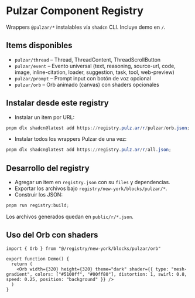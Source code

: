 # Pulzar Component Registry

Wrappers `@pulzar/*` instalables vía `shadcn` CLI. Incluye demo en `/`.

## Items disponibles

- `pulzar/thread` – Thread, ThreadContent, ThreadScrollButton
- `pulzar/event` – Evento universal (text, reasoning, source-url, code, image, inline-citation, loader, suggestion, task, tool, web-preview)
- `pulzar/prompt` – Prompt input con botón de voz opcional
- `pulzar/orb` – Orb animado (canvas) con shaders opcionales

## Instalar desde este registry

- Instalar un item por URL:
```powershell
pnpm dlx shadcn@latest add https://registry.pulz.ar/r/pulzar/orb.json;
```

- Instalar todos los wrappers Pulzar de una vez:
```powershell
pnpm dlx shadcn@latest add https://registry.pulz.ar/r/all.json;
```

## Desarrollo del registry

- Agregar un item en `registry.json` con su `files` y dependencias.
- Exportar los archivos bajo `registry/new-york/blocks/pulzar/*`.
- Construir los JSON:
```powershell
pnpm run registry:build;
```

Los archivos generados quedan en `public/r/*.json`.

## Uso del Orb con shaders

```tsx
import { Orb } from "@/registry/new-york/blocks/pulzar/orb"

export function Demo() {
  return (
    <Orb width={320} height={320} theme="dark" shader={{ type: "mesh-gradient", colors: ["#5100ff", "#00ff80"], distortion: 1, swirl: 0.8, speed: 0.25, position: "background" }} />
  )
}
```

